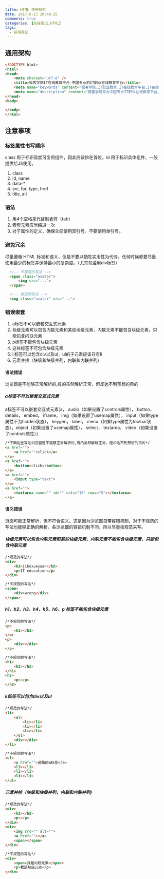 ```yaml
---
title: HTML 使用规范
date: 2017-8-13 20:46:25
comments: true
categories: [前端笔记,HTML]
tags:
  - 前端笔记
---
```


## 通用架构
```html
<!DOCTYPE html>
<html>
<head>
    <meta charset="utf-8" />
    <title>极客学院IT在线教育平台-中国专业的IT职业在线教育平台</title>
    <meta name="keywords" content="极客学院,IT职业教育,IT在线教育平台,IT在线教育,IT在线学习,it职业培训,android,ios,flash,java,python,html5,swift,cocos2dx" />
    <meta name="description" content="极客学院作为中国专业IT职业在线教育平台,拥有海量高清IT职业课程,涵盖30+个技术领域,如Android,iOS ,Flash,Java,Python,HTML5,Swift,Cocos2dx等视频教程.根据IT在线学习特点,极客学院推出IT学习知识体系图,IT职业学习实战路径图,帮助IT学习者从零基础起步,结合IT实战案例演练,系统学习,助你快速成为IT优秀技术人才！" />
</head>
<body>

</body>
</html>
```

## 注意事项

### 标签属性书写顺序
class 用于标识高度可复用组件，因此应该排在首位。id 用于标识具体组件，一般提供给JS使用。
1. class
2. id, name
3. data-*
4. src, for, type, href
5. title, alt

### 语法
1. 用4个空格来代替制表符（tab）
2. 嵌套元素应当缩进一次
3. 对于属性的定义，确保全部使用双引号，不要使用单引号。

### 避免冗余
尽量遵循 HTML 标准和语义，但是不要以牺牲实用性为代价。任何时候都要尽量使用最少的标签并保持最小的复杂度。（尤其勿滥用div标签）
```html
  <!-- 不规范的写法 -->
  <span class="avatar">
      <img src="...">
  </span>

  <!-- 规范的写法 -->
  <img class="avatar" src="...">
```

### 错误嵌套
1. a标签不可以嵌套交互式元素
2. 块级元素可以包含内联元素和某些块级元素，内联元素不能包含块级元素，只能包含内联元素
3. p标签不能包含块级元素
4. 这些标签不可包含块级元素
5. li标签可以包含div以及ul，ul的子元素应该只有li
6. 元素并排（块级和块级并列，内联和内联并列)

#### 语法错误
浏览器是不能够正常解析的,有的虽然解析正常，但却达不到预想的目的
#####  a标签不可以嵌套交互式元素
a标签不可以嵌套交互式元素[a， audio（如果设置了controls属性）， button， details， embed， iframe， img（如果设置了usemap属性）， input（如果type属性不为hidden状态）， keygen， label， menu（如果type属性为toolbar状态），object（如果设置了usemap属性）， select， textarea， video（如果设置了controls属性）]
```html
/*下面这些写法浏览器是不能够正常解析的,有的虽然解析正常，但却达不到预想的目的*/
<a href="">
    <a href="">click</a>
</a>
<a href="">
    <button>click</button>
</a>
<a href="">
    <input type="text">
</a>
<a href="">
    <textarea name="" id="" cols="10" rows="5"></textarea>
</a>
```

#### 语义错误
页面可能正常解析，但不符合语义。这是因为浏览器自带容错机制，对于不规范的写法也能够正确的解析，各浏览器的容错机制不同，所以尽量按规范来写。

##### 块级元素可以包含内联元素和某些块级元素，内联元素不能包含块级元素，只能包含内联元素
```html
/*规范的写法*/
<div>
    <h2>jikexueyuan</h2>
    <p>IT education</p>
</div>

/*不规范的写法*/
<span>
    <div>wrong</div>
</span>
```

#####  h1、h2、h3、h4、h5、h6、p 标签不能包含块级元素
```html
/*不规范的写法*/
<p>
    <h1></h1>
</p>
<p>
    <div></div>
</p>

/*不规范的写法*/
<h1>
    <h2></h2>
</h1>
<h2>
    <p></p>
</h2>
```

##### li标签可以包含div以及ul
```html
/*规范的写法*/
<li>
    <ul>
        <li></li>
        <li></li>
        <li></li>
    </ul>
    <div></div>
</li>

/*不规范的写法*/
<ul>
    <a href="">迷路的a标签</a>
    <li></li>
    <li></li>
    <li></li>
</ul>
```

##### 元素并排（块级和块级并列，内联和内联并列)
```html
/*规范的写法*/
<div>
    <h2></h2>
    <p></p>
</div>
<div>
    <img src="" alt="">
    <a href=""></a>
    <span></span>
</div>

/*不规范的写法*/
<div>
    <span>我是内联元素</span>
    <p>我是块级元素</p>
</div>
```
